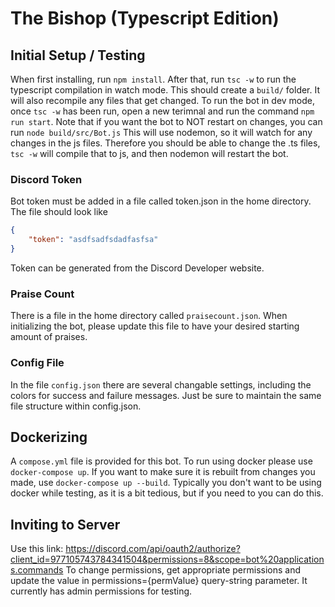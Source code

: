 # The Bishop (Typescript Edition)

## Initial Setup / Testing

When first installing, run `npm install`.
After that, run `tsc -w` to run the typescript compilation in watch mode. This should create a `build/` folder.
It will also recompile any files that get changed.
To run the bot in dev mode, once `tsc -w` has been run, open a new terimnal and run the command `npm run start`. Note that if you want the bot to NOT restart on changes, you can run `node build/src/Bot.js`
This will use nodemon, so it will watch for any changes in the js files. Therefore you should be able to change the .ts files,
`tsc -w` will compile that to js, and then nodemon will restart the bot.

### Discord Token
Bot token must be added in a file called token.json in the home directory. The file should look like
```JSON
{
    "token": "asdfsadfsdadfasfsa"
}
```
Token can be generated from the Discord Developer website. 

### Praise Count
There is a file in the home directory called `praisecount.json`. When initializing the bot, please update this file to have your desired
starting amount of praises. 

### Config File
In the file `config.json` there are several changable settings, including the colors for success and failure messages. 
Just be sure to maintain the same file structure within config.json.

## Dockerizing
A `compose.yml` file is provided for this bot. To run using docker please use `docker-compose up`.
If you want to make sure it is rebuilt from changes you made, use `docker-compose up --build`. Typically you don't want to be 
using docker while testing, as it is a bit tedious, but if you need to you can do this.


## Inviting to Server
Use this link: https://discord.com/api/oauth2/authorize?client_id=977105743784341504&permissions=8&scope=bot%20applications.commands
To change permissions, get appropriate permissions and update the value in permissions={permValue} query-string parameter.
It currently has admin permissions for testing.

